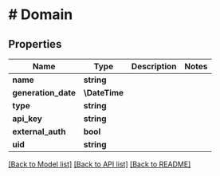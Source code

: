 # # Domain

## Properties

Name | Type | Description | Notes
------------ | ------------- | ------------- | -------------
**name** | **string** |  |
**generation_date** | **\DateTime** |  |
**type** | **string** |  |
**api_key** | **string** |  |
**external_auth** | **bool** |  |
**uid** | **string** |  |

[[Back to Model list]](../../README.md#models) [[Back to API list]](../../README.md#endpoints) [[Back to README]](../../README.md)
